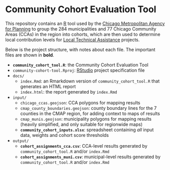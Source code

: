 # Community Cohort Evaluation Tool

This repository contains an [R](https://www.r-project.org) tool used by the [Chicago Metropolitan Agency for Planning](https://www.cmap.illinois.gov) to group the 284 municipalities and 77 Chicago Community Areas (CCAs) in the region into cohorts, which are then used to determine local contribution levels for [Local Technical Assistance](https://www.cmap.illinois.gov/programs/LTA) projects.

Below is the project structure, with notes about each file. The important files are shown in **bold**.

- **`community_cohort_tool.R`**: the Community Cohort Evaluation Tool
- `community-cohort-tool.Rproj`: [RStudio](https://rstudio.com) project specification file
- `docs/`
  - `index.Rmd`: an Rmarkdown version of `community_cohort_tool.R` that generates an HTML report
  - `index.html`: the report generated by `index.Rmd`
- `input/`
  - `chicago_ccas.geojson`: CCA polygons for mapping results
  - `cmap_county_boundaries.geojson`: county boundary lines for the 7 counties in the CMAP region, for adding context to maps of results
  - `cmap_munis.geojson`: municipality polygons for mapping results (heavily simplified, and only suitable for regionwide maps)
  - **`community_cohort_inputs.xlsx`**: spreadsheet containing *all* input data, weights and cohort score thresholds
- `output/`
  - **`cohort_assignments_cca.csv`**: CCA-level results generated by `community_cohort_tool.R` and/or `index.Rmd`
  - **`cohort_assignments_muni.csv`**: municipal-level results generated by `community_cohort_tool.R` and/or `index.Rmd`
